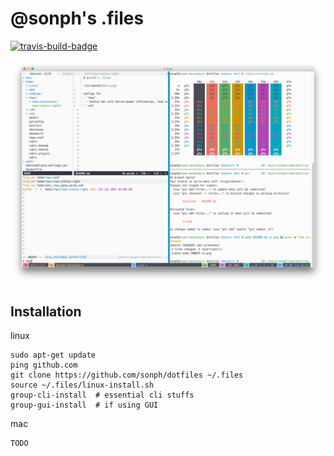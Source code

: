 # @sonph's .files

[![travis-build-badge](https://img.shields.io/travis/sonph/dotfiles.svg)](https://travis-ci.org/sonph/dotfiles)

![screenshot](ss.png)

## Installation

linux

```
sudo apt-get update
ping github.com
git clone https://github.com/sonph/dotfiles ~/.files
source ~/.files/linux-install.sh
group-cli-install  # essential cli stuffs
group-gui-install  # if using GUI
```

mac

```
TODO
```
